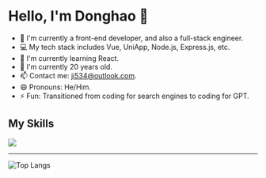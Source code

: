<!--
**jidonghao/jidonghao** is a ✨ _special_ ✨ repository because its `README.md` (this file) appears on your GitHub profile.

Here are some ideas to get you started:

- 🔭 I’m currently working on ...
- 🌱 I’m currently learning ...
- 👯 I’m looking to collaborate on ...
- 🤔 I’m looking for help with ...
- 💬 Ask me about ...
- 📫 How to reach me: ...
- 😄 Pronouns: ...
- ⚡ Fun fact: ...
-->

# Hello, I'm Donghao 👋 

- 💼 I'm currently a front-end developer, and also a full-stack engineer.
- 💻 My tech stack includes Vue, UniApp, Node.js, Express.js, etc.
- 🌱 I'm currently learning React.
- 🎂 I'm currently 20 years old.
- 📫 Contact me: ji534@outlook.com.
- 😄 Pronouns: He/Him.
- ⚡ Fun: Transitioned from coding for search engines to coding for GPT.

## My Skills

<p align="left">
  <a href="https://skillicons.dev">
    <img src="https://skillicons.dev/icons?i=js,vue,nodejs,mysql,linux,vim,arduino,androidstudio,ps" />
  </a>
</p>

<hr>

![Top Langs](https://github-readme-stats-git-masterrstaa-rickstaa.vercel.app/api/top-langs/?username=jidonghao&langs_count=3&hide=html,css,less)

